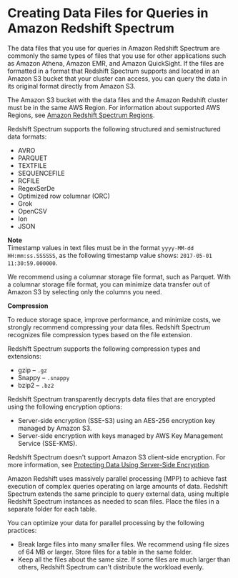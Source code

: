 # Creating Data Files for Queries in Amazon Redshift Spectrum<a name="c-spectrum-data-files"></a>

The data files that you use for queries in Amazon Redshift Spectrum are commonly the same types of files that you use for other applications such as Amazon Athena, Amazon EMR, and Amazon QuickSight\. If the files are formatted in a format that Redshift Spectrum supports and located in an Amazon S3 bucket that your cluster can access, you can query the data in its original format directly from Amazon S3\.

The Amazon S3 bucket with the data files and the Amazon Redshift cluster must be in the same AWS Region\. For information about supported AWS Regions, see [Amazon Redshift Spectrum Regions](c-using-spectrum.md#c-spectrum-regions)\.

Redshift Spectrum supports the following structured and semistructured data formats:
+ AVRO
+ PARQUET
+ TEXTFILE
+ SEQUENCEFILE
+ RCFILE
+ RegexSerDe
+ Optimized row columnar \(ORC\)
+ Grok
+ OpenCSV 
+ Ion 
+ JSON 

**Note**  
Timestamp values in text files must be in the format `yyyy-MM-dd HH:mm:ss.SSSSSS`, as the following timestamp value shows: `2017-05-01 11:30:59.000000`\.

We recommend using a columnar storage file format, such as Parquet\. With a columnar storage file format, you can minimize data transfer out of Amazon S3 by selecting only the columns you need\. 

**Compression**

To reduce storage space, improve performance, and minimize costs, we strongly recommend compressing your data files\. Redshift Spectrum recognizes file compression types based on the file extension\.

Redshift Spectrum supports the following compression types and extensions:
+ gzip – `.gz`
+ Snappy – `.snappy`
+ bzip2 – `.bz2`

Redshift Spectrum transparently decrypts data files that are encrypted using the following encryption options:
+ Server\-side encryption \(SSE\-S3\) using an AES\-256 encryption key managed by Amazon S3\.
+ Server\-side encryption with keys managed by AWS Key Management Service \(SSE\-KMS\)\. 

Redshift Spectrum doesn't support Amazon S3 client\-side encryption\. For more information, see [Protecting Data Using Server\-Side Encryption](https://docs.aws.amazon.com/AmazonS3/latest/dev/serv-side-encryption.html)\.

Amazon Redshift uses massively parallel processing \(MPP\) to achieve fast execution of complex queries operating on large amounts of data\. Redshift Spectrum extends the same principle to query external data, using multiple Redshift Spectrum instances as needed to scan files\. Place the files in a separate folder for each table\. 

You can optimize your data for parallel processing by the following practices:
+ Break large files into many smaller files\. We recommend using file sizes of 64 MB or larger\. Store files for a table in the same folder\.
+ Keep all the files about the same size\. If some files are much larger than others, Redshift Spectrum can't distribute the workload evenly\. 